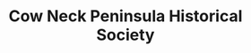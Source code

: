 ---
layout: repo
title: "Cow Neck Peninsula Historical Society"
id: 21950
permalink: repos/21950/
---